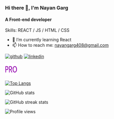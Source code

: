 ### Hi there 👋, I'm Nayan Garg
#### A Front-end developer

Skills: REACT / JS / HTML / CSS

- 🌱 I’m currently learning React 
- 📫 How to reach me: nayangarg408@gmail.com 


[<img src='https://cdn.jsdelivr.net/npm/simple-icons@3.0.1/icons/github.svg' alt='github' height='40'>](https://github.com/Niks156)  [<img src='https://cdn.jsdelivr.net/npm/simple-icons@3.0.1/icons/linkedin.svg' alt='linkedin' height='40'>](https://www.linkedin.com/in/nayan-kumar-garg-b74471190/)  

<a href='https://github.com/pricing'><img src='https://raw.githubusercontent.com/acervenky/animated-github-badges/master/assets/pro.gif' width='40' height='40'></a> 

[![Top Langs](https://github-readme-stats.vercel.app/api/top-langs/?username=Niks156&theme=dark)](https://github.com/anuraghazra/github-readme-stats)

![GitHub stats](https://github-readme-stats.vercel.app/api?username=Niks156&show_icons=true&theme=dark)  

![GitHub streak stats](https://github-readme-streak-stats.herokuapp.com/?user=Niks156&theme=dark)  

![Profile views](https://gpvc.arturio.dev/Niks156)  
